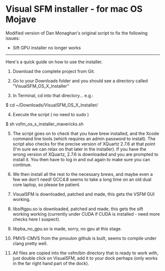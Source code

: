 # Visual SFM installer - for mac OS Mojave


Modified version of Dan Monaghan's original script to fix the following issues:
- Sift GPU installer no longer works

------
Here's a quick guide on how to use the installer.

1. Download the complete project from Git.

2. Go to your Downloads folder and you should see a directory called "VisualSFM_OS_X_Installer"

3. In Terminal, cd into that directory...  e.g.:  

$ cd ~/Downloads/VisualSFM_OS_X_Installer/

4. Execute the script ( no need to sudo )

$ sh vsfm_os_x_installer_mavericks.sh

5.  The script goes on to check that you have brew installed, and the Xcode command line tools (which requires an admin password to install).  The script also checks for the precise version of XQuartz 2.7.6 at that point (I'm sure we can relax on that later in the installer).  If you have the wrong version of XQuartz, 2.7.6 is downloaded and you are prompted to install it.  You then have to log in and out again to make sure you can continue.

6.  We then install all the rest to the necessary brews, and maybe even a few we don't need!  GCC4.8 seems to take a long time on an old dual core laptop, so please be patient.

7. VisualSFM is downloaded, patched and made, this gets the VSFM GUI working.

8. libsiftgpu.so is downloaded, patched and made, this gets the sift working working (currently under CUDA if CUDA is installed - need more checks here I suspect).

9. libpba_no_gpu.so is made, sorry, no gpu at this stage.

10. PMVS-CMVS from the pmoulon github is built, seems to compile under clang pretty well.

11.  All files are copied into the vsfm/bin directory that is ready to work with, just double click on VisualSFM, add it to your dock perhaps (only works in the far right hand part of the dock).

